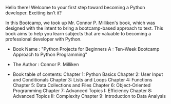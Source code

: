Hello there! Welcome to your first step toward becoming a Python developer. Exciting isn’t it?

In this Bootcamp, we took up Mr. Connor P. Milliken's book, which was designed with the intent to bring a bootcamp-based approach to text. This book aims to help you learn subjects that are valuable to becoming a professional developer with Python.

- Book Name : "Python Projects for Beginners A : Ten-Week Bootcamp Approach to Python Programming"
- The Author : Connor P. Milliken

- Book table of contents:
Chapter 1: Python Basics
Chapter 2: User Input and Conditionals
Chapter 3: Lists and Loops
Chapter 4: Functions
Chapter 5: Data Collections and Files
Chapter 6: Object-Oriented Programming
Chapter 7: Advanced Topics I: Efficiency
Chapter 8: Advanced Topics II: Complexity
Chapter 9: Introduction to Data Analysis
